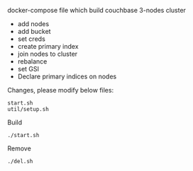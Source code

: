 
docker-compose file which build couchbase 3-nodes cluster 
* add nodes
* add bucket
* set creds
* create primary index
* join nodes to cluster
* rebalance
* set GSI
* Declare primary indices on nodes


Changes, please modify below files:

    start.sh
    util/setup.sh

Build

    ./start.sh

Remove

    ./del.sh
